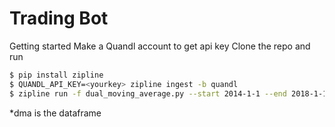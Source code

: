 # Trading Bot

Getting started
Make a Quandl account to get api key
Clone the repo and run

```bash
$ pip install zipline
$ QUANDL_API_KEY=<yourkey> zipline ingest -b quandl
$ zipline run -f dual_moving_average.py --start 2014-1-1 --end 2018-1-1 -o dma.pickle


```
*dma is the dataframe